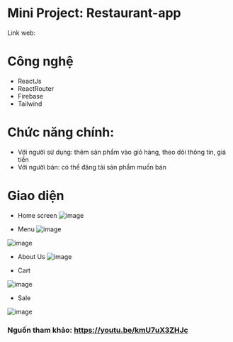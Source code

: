 # Mini Project: Restaurant-app

Link web: 

# Công nghệ

+ ReactJs
+ ReactRouter
+ Firebase
+ Tailwind

# Chức năng chính: 
+ Với người sử dụng: thêm sản phẩm vào giỏ hàng, theo dõi thông tin, giá tiền
+ Với người bán: có thể đăng tải sản phẩm muốn bán

# Giao diện

+ Home screen
![image](https://user-images.githubusercontent.com/72378684/209174129-7f9f622c-ad27-42f5-a0b8-59ff7952d576.png)

+ Menu
![image](https://user-images.githubusercontent.com/72378684/209174551-cbf801a4-2aec-4b18-8a4d-c5d4f212ed40.png)

![image](https://user-images.githubusercontent.com/72378684/209174659-6828428b-89e2-4f49-a450-13a80ec0c86f.png)

+ About Us
![image](https://user-images.githubusercontent.com/72378684/209174856-baa6fe1c-58c0-49b5-aba7-08fb68464535.png)

+ Cart

![image](https://user-images.githubusercontent.com/72378684/209175183-231afd2f-0cb0-48f7-a73d-5fa44bdc8f77.png)

+ Sale

![image](https://user-images.githubusercontent.com/72378684/209175776-bc5833ed-2f99-4b2f-abce-4711b3b28b18.png)

### Nguồn tham khảo: https://youtu.be/kmU7uX3ZHJc
